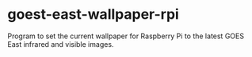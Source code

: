 # goest-east-wallpaper-rpi
Program to set the current wallpaper for Raspberry Pi to the latest GOES East infrared and visible images.
